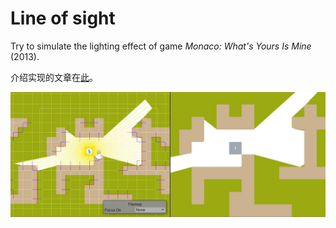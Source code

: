# Line of sight

Try to simulate the lighting effect of game *Monaco: What's Yours Is Mine* (2013).

介绍实现的文章在[此](https://www.cnblogs.com/tandandan/p/13463770.html)。

![结果](https://raw.githubusercontent.com/tandandanw/line-of-sight/master/Screenshots/result.JPG) 
